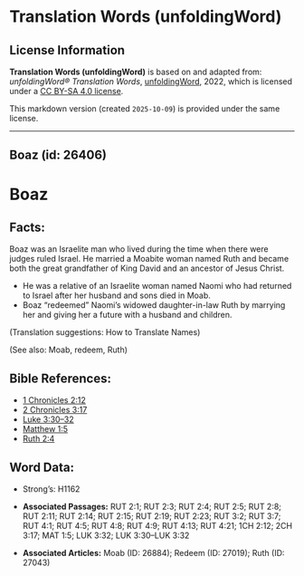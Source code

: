 # Translation Words (unfoldingWord)

## License Information

**Translation Words (unfoldingWord)** is based on and adapted from: _unfoldingWord® Translation Words_, [unfoldingWord](https://unfoldingword.org/utw), 2022, which is licensed under a [CC BY-SA 4.0 license](https://creativecommons.org/licenses/by-sa/4.0/legalcode.en).

This markdown version (created `2025-10-09`) is provided under the same license.



--------------------------------

## Boaz (id: 26406)

Boaz
====

Facts:
------

Boaz was an Israelite man who lived during the time when there were judges ruled Israel. He married a Moabite woman named Ruth and became both the great grandfather of King David and an ancestor of Jesus Christ.

* He was a relative of an Israelite woman named Naomi who had returned to Israel after her husband and sons died in Moab.
* Boaz “redeemed” Naomi’s widowed daughter\-in\-law Ruth by marrying her and giving her a future with a husband and children.

(Translation suggestions: How to Translate Names)

(See also: Moab, redeem, Ruth)

Bible References:
-----------------

* [1 Chronicles 2:12](https://ref.ly/1Chr2:12)
* [2 Chronicles 3:17](https://ref.ly/2Chr3:17)
* [Luke 3:30–32](https://ref.ly/Luke3:30-Luke3:32)
* [Matthew 1:5](https://ref.ly/Matt1:5)
* [Ruth 2:4](https://ref.ly/Ruth2:4)

Word Data:
----------

* Strong’s: H1162

* **Associated Passages:** RUT 2:1; RUT 2:3; RUT 2:4; RUT 2:5; RUT 2:8; RUT 2:11; RUT 2:14; RUT 2:15; RUT 2:19; RUT 2:23; RUT 3:2; RUT 3:7; RUT 4:1; RUT 4:5; RUT 4:8; RUT 4:9; RUT 4:13; RUT 4:21; 1CH 2:12; 2CH 3:17; MAT 1:5; LUK 3:32; LUK 3:30–LUK 3:32
* **Associated Articles:** Moab (ID: 26884); Redeem (ID: 27019); Ruth (ID: 27043)

